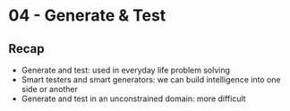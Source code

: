 # 04 - Generate & Test

## Recap
- Generate and test: used in everyday life problem solving
- Smart testers and smart generators: we can build intelligence into one side or another
- Generate and test in an unconstrained domain: more difficult